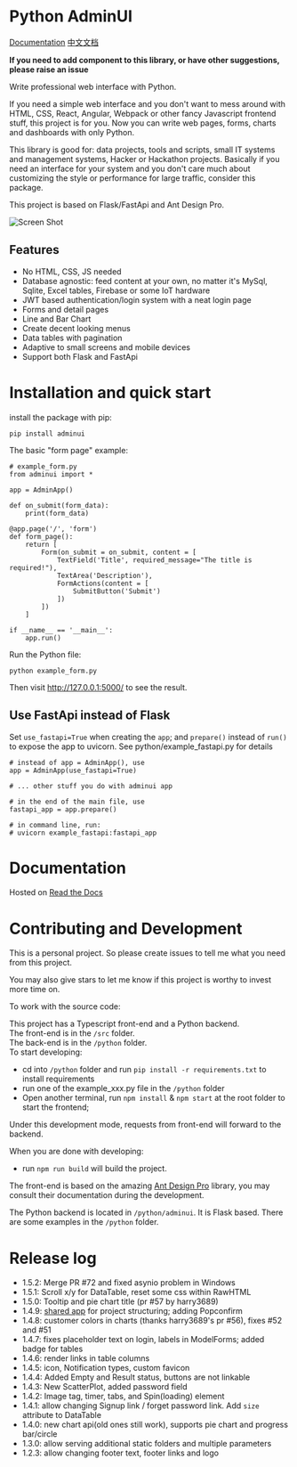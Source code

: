 # Python AdminUI

[Documentation](https://python-adminui.readthedocs.io/en/latest/index.html)
[中文文档](https://python-adminui.readthedocs.io/zh_CN/latest/index.html)

**If you need to add component to this library, or have other suggestions, please raise an issue**

Write professional web interface with Python.

If you need a simple web interface and you don't want to mess around with
HTML, CSS, React, Angular, Webpack or other fancy Javascript frontend stuff, 
this project is for you. Now you can write web pages, forms, charts and dashboards with only Python.

This library is good for: data projects, tools and scripts, small IT systems and management systems,
Hacker or Hackathon projects. Basically if you need an interface for your system and you don't 
care much about customizing the style or performance for large traffic, consider this package.

This project is based on Flask/FastApi and Ant Design Pro.

![Screen Shot](./screenshot.png)

## Features
- No HTML, CSS, JS needed
- Database agnostic: feed content at your own, no matter it's MySql, Sqlite, Excel tables, Firebase or some IoT hardware
- JWT based authentication/login system with a neat login page
- Forms and detail pages 
- Line and Bar Chart
- Create decent looking menus
- Data tables with pagination
- Adaptive to small screens and mobile devices
- Support both Flask and FastApi

# Installation and quick start

install the package with pip: 

```
pip install adminui
```

The basic "form page" example:

```
# example_form.py
from adminui import *

app = AdminApp()

def on_submit(form_data):
    print(form_data)

@app.page('/', 'form')
def form_page():
    return [
        Form(on_submit = on_submit, content = [
            TextField('Title', required_message="The title is required!"),
            TextArea('Description'),
            FormActions(content = [
                SubmitButton('Submit')
            ])
        ])
    ]

if __name__ == '__main__':
    app.run()
```

Run the Python file:

```
python example_form.py
```

Then visit http://127.0.0.1:5000/ to see the result.

## Use FastApi instead of Flask

Set `use_fastapi=True` when creating the `app`; and `prepare()` instead of `run()` to expose the app to uvicorn. See python/example_fastapi.py for details

```
# instead of app = AdminApp(), use
app = AdminApp(use_fastapi=True)

# ... other stuff you do with adminui app

# in the end of the main file, use
fastapi_app = app.prepare()

# in command line, run:
# uvicorn example_fastapi:fastapi_app
```

# Documentation

Hosted on [Read the Docs](https://python-adminui.readthedocs.io/en/latest/index.html)


# Contributing and Development

This is a personal project. So please create issues to tell me what you need from this project.

You may also give stars to let me know if this project is worthy to invest more time on.

To work with the source code:

This project has a Typescript front-end and a Python backend.  
The front-end is in the `/src` folder.  
The back-end is in the `/python` folder.  
To start developing:

- cd into `/python` folder and run `pip install -r requirements.txt` to install requirements
- run one of the example_xxx.py file in the `/python` folder
- Open another terminal, run `npm install` & `npm start` at the root folder to start the frontend; 

Under this development mode, requests from front-end will forward to the backend.

When you are done with developing: 
- run `npm run build` will build the project. 

The front-end is based on the amazing [Ant Design Pro](https://pro.ant.design/docs/getting-started) library, you may consult their documentation during the development.

The Python backend is located in `/python/adminui`. It is Flask based. There are some examples in the `/python` folder.

# Release log 

- 1.5.2: Merge PR #72 and fixed asynio problem in Windows
- 1.5.1: Scroll x/y for DataTable, reset some css within RawHTML
- 1.5.0: Tooltip and pie chart title (pr #57 by harry3689)
- 1.4.9: [shared app](https://python-adminui.readthedocs.io/en/latest/organize_app.html) for project structuring; adding Popconfirm
- 1.4.8: customer colors in charts (thanks harry3689's pr #56), fixes #52 and #51
- 1.4.7: fixes placeholder text on login, labels in ModelForms; added badge for tables
- 1.4.6: render links in table columns
- 1.4.5: icon, Notification types, custom favicon
- 1.4.4: Added Empty and Result status, buttons are not linkable
- 1.4.3: New ScatterPlot, added password field
- 1.4.2: Image tag, timer, tabs, and Spin(loading) element
- 1.4.1: allow changing Signup link / forget password link. Add `size` attribute to DataTable
- 1.4.0: new chart api(old ones still work), supports pie chart and progress bar/circle
- 1.3.0: allow serving additional static folders and multiple parameters
- 1.2.3: allow changing footer text, footer links and logo